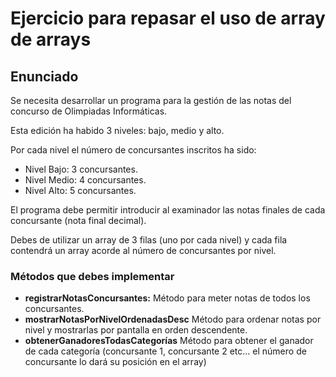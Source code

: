 # Ejercicio para repasar el uso de array de arrays

## Enunciado

Se necesita desarrollar un programa para la gestión de las notas del concurso de Olimpiadas Informáticas.

Esta edición ha habido 3 niveles: bajo, medio y alto.

Por cada nivel el número de concursantes inscritos ha sido:

- Nivel Bajo: 3 concursantes.
- Nivel Medio: 4 concursantes.
- Nivel Alto: 5 concursantes.

El programa debe permitir introducir al examinador las notas finales de cada concursante (nota final decimal).

Debes de utilizar un array de 3 filas (uno por cada nivel) y cada fila contendrá un array acorde al número de concursantes por nivel.

### Métodos que debes implementar
- **registrarNotasConcursantes:** Método para meter notas de todos los concursantes.
- **mostrarNotasPorNivelOrdenadasDesc** Método para ordenar notas por nivel y mostrarlas por pantalla en orden descendente.
- **obtenerGanadoresTodasCategorías** Método para obtener el ganador de cada categoría (concursante 1, concursante 2 etc... el número de concursante lo dará su posición en el array)

